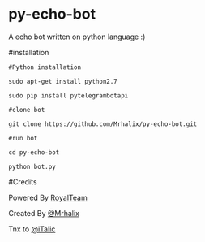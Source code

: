 # py-echo-bot
A echo bot written on python language :)

#installation
```
#Python installation

sudo apt-get install python2.7

sudo pip install pytelegrambotapi

#clone bot

git clone https://github.com/Mrhalix/py-echo-bot.git

#run bot

cd py-echo-bot

python bot.py

```
#Credits

Powered By [RoyalTeam](https://telegram.me/royalteamnews)

Created By [@Mrhalix](https://telegram.me/Mrhalix)

Tnx to [@iTalic](https://telegram.me/italic)
